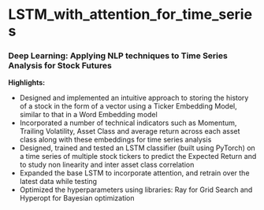 # LSTM_with_attention_for_time_series

### Deep Learning: Applying NLP techniques to Time Series Analysis for Stock Futures 

**Highlights:**

- Designed and implemented an intuitive approach to storing the history of a stock in the form of a vector using a Ticker Embedding Model, similar to that in a Word Embedding model
- Incorporated a number of technical indicators such as Momentum, Trailing Volatility, Asset Class and average return across each asset class along with these embeddings for time series analysis
- Designed, trained and tested an LSTM classifier (built using PyTorch) on a time series of multiple stock tickers to predict the Expected Return and to study non linearity and inter asset class correlation
- Expanded the base LSTM to incorporate attention, and retrain over the latest data while testing
- Optimized the hyperparameters using libraries: Ray for Grid Search and Hyperopt for Bayesian optimization
